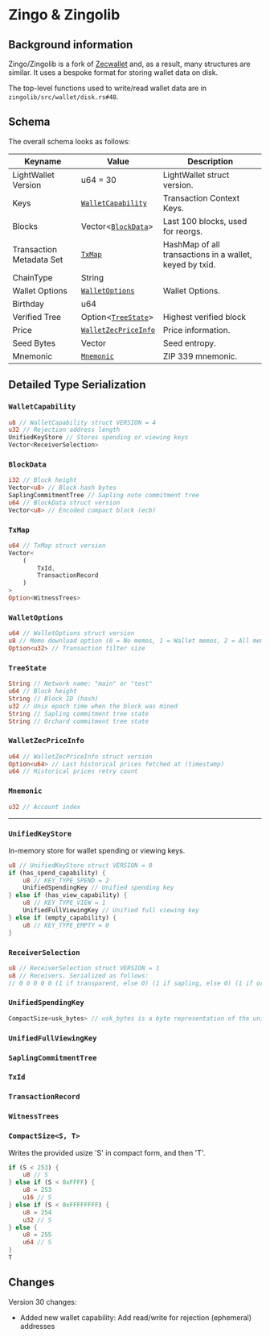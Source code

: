 # Zingo & Zingolib

## Background information

Zingo/Zingolib is a fork of [Zecwallet](../zecwallet/README.md) and, as a result, many structures are similar.
It uses a bespoke format for storing wallet data on disk.

The top-level functions used to write/read wallet data are in `zingolib/src/wallet/disk.rs#48`.

## Schema

The overall schema looks as follows:

| Keyname                             | Value                                       | Description                                             |
| ----------------------------------- | ------------------------------------------- | ------------------------------------------------------- |
| LightWallet Version                 | u64 = 30                                    | LightWallet struct version.                             |
| Keys                                | [`WalletCapability`](#walletcapability)     | Transaction Context Keys.                               |
| Blocks                              | Vector<[`BlockData`](#blockdata)>           | Last 100 blocks, used for reorgs.                       |
| Transaction Metadata Set            | [`TxMap`](#txmap)                           | HashMap of all transactions in a wallet, keyed by txid. |
| ChainType                           | String                                      |                                                         |
| Wallet Options                      | [`WalletOptions`](#walletoptions)           | Wallet Options.                                         |
| <span id="birthday">Birthday</span> | u64                                         |                                                         |
| Verified Tree                       | Option<[`TreeState`](#treestate)>           | Highest verified block                                  |
| Price                               | [`WalletZecPriceInfo`](#walletzecpriceinfo) | Price information.                                      |
| Seed Bytes                          | Vector<u8>                                  | Seed entropy.                                           |
| Mnemonic                            | [`Mnemonic`](#mnemonic)                     | ZIP 339 mnemonic.                                       |

## Detailed Type Serialization

### `WalletCapability`

```rust
u8 // WalletCapability struct VERSION = 4
u32 // Rejection address length
UnifiedKeyStore // Stores spending or viewing keys
Vector<ReceiverSelection>
```

### `BlockData`

```rust
i32 // Block height
Vector<u8> // Block hash bytes
SaplingCommitmentTree // Sapling note commitment tree
u64 // BlockData struct version
Vector<u8> // Encoded compact block (ecb)
```

### `TxMap`

```rust
u64 // TxMap struct version
Vector<
    (
        TxId,
        TransactionRecord
    )
>
Option<WitnessTrees>
```

### `WalletOptions`

```rust
u64 // WalletOptions struct version
u8 // Memo download option (0 = No memos, 1 = Wallet memos, 2 = All memos)
Option<u32> // Transaction filter size
```

### `TreeState`

```rust
String // Network name: "main" or "test"
u64 // Block height
String // Block ID (hash)
u32 // Unix epoch time when the block was mined
String // Sapling commitment tree state
String // Orchard commitment tree state
```

### `WalletZecPriceInfo`

```rust
u64 // WalletZecPriceInfo struct version
Option<u64> // Last historical prices fetched at (timestamp)
u64 // Historical prices retry count
```

### `Mnemonic`

```rust
u32 // Account index
```

---

### `UnifiedKeyStore`

In-memory store for wallet spending or viewing keys.

```rust
u8 // UnifiedKeyStore struct VERSION = 0
if (has_spend_capability) {
    u8 // KEY_TYPE_SPEND = 2
    UnifiedSpendingKey // Unified spending key
} else if (has_view_capability) {
    u8 // KEY_TYPE_VIEW = 1
    UnifiedFullViewingKey // Unified full viewing key
} else if (empty_capability) {
    u8 // KEY_TYPE_EMPTY = 0
}
```

### `ReceiverSelection`

```rust
u8 // ReceiverSelection struct VERSION = 1
u8 // Receivers. Serialized as follows:
// 0 0 0 0 0 (1 if transparent, else 0) (1 if sapling, else 0) (1 if orchard, else 0)
```

### `UnifiedSpendingKey`

```rust
CompactSize<usk_bytes> // usk_bytes is a byte representation of the unified spending key. WIP: Explain what data is included.
```

### `UnifiedFullViewingKey`

### `SaplingCommitmentTree`

### `TxId`

### `TransactionRecord`

### `WitnessTrees`

### `CompactSize<S, T>`

Writes the provided usize 'S' in compact form, and then 'T'.

```rust
if (S < 253) {
    u8 // S
} else if (S < 0xFFFF) {
    u8 = 253
    u16 // S
} else if (S < 0xFFFFFFFF) {
    u8 = 254
    u32 // S
} else {
    u8 = 255
    u64 // S
}
T
```

## Changes

Version 30 changes:

- Added new wallet capability: Add read/write for rejection (ephemeral) addresses
